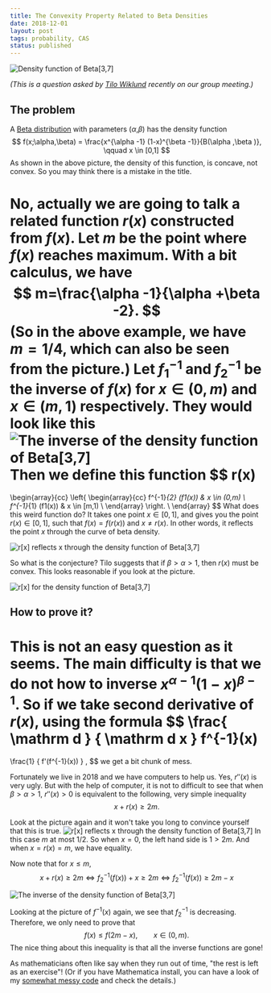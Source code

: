 ```yaml
---
title: The Convexity Property Related to Beta Densities
date: 2018-12-01
layout: post
tags: probability, CAS
status: published
---
```


![Density function of Beta\[3,7\]]({static}/images/2018-12-01-beta/beta-density.png)

*(This is a question asked by [Tilo Wiklund](https://katalog.uu.se/profile/?id=N15-1140) recently on our group meeting.)*

<!-- END_SUMMARY -->

## The problem

A [Beta distribution](https://en.wikipedia.org/wiki/Beta_distribution) with parameters ($\alpha$,$\beta$) has the density function
$$ 
f(x;\alpha,\beta) = \frac{x^{\alpha -1} (1-x)^{\beta -1}}{B(\alpha ,\beta )}, \qquad x \in
[0,1]
$$
As shown in the above picture, the density of this function, is concave, not convex. So you may think there is a mistake in
the title.

No, actually we are going to talk a related function $r(x)$ constructed from $f(x)$. Let $m$ be the
point where $f(x)$ reaches maximum. With a bit calculus, we have
$$
m=\frac{\alpha -1}{\alpha +\beta -2}.
$$
(So in the above example, we have $m=1/4$, which can also be seen from the picture.)
Let $f^{-1}_{1}$ and $f^{-1}_{2}$ be the inverse of $f(x)$ for $x \in (0,m)$ and $x \in (m,1)$
respectively. They would look like this
![The inverse of the density function of Beta\[3,7\]]({static}/images/2018-12-01-beta/beta-density-inverse.png)
Then we define this function
$$
r(x)
=
\begin{array}{cc}
\left\{ 
\begin{array}{cc}
 f^{-1}_{2} (f1(x)) & x \in (0,m) \\
 f^{-1}_{1} (f1(x)) & x \in [m,1) \\
\end{array}
\right.
 \\
\end{array}
$$
What does this weird function do? It takes one point $x \in [0,1]$, and gives you the point $r(x)
\in [0,1]$, such that $f(x)=f(r(x))$ and $x \ne r(x)$. In other words, it reflects the point $x$
through the curve of beta density.

![r\[x\] reflects x through the density function of Beta\[3,7\]]({static}/images/2018-12-01-beta/beta-density-reflect.png)

So what is the conjecture? Tilo suggests that if $\beta>\alpha>1$, then $r(x)$ must be convex. This
looks reasonable if you look at the picture.

![r\[x\] for the density function of Beta\[3,7\]]({static}/images/2018-12-01-beta/beta-density-r.png)

## How to prove it?

This is not an easy question as it seems. The main difficulty is that we do not how to inverse
$x^{\alpha-1}(1-x)^{\beta-1}$. So if we take second derivative of $r(x)$, using the formula
$$
\frac{
\mathrm d
}
{
\mathrm d x
}
f^{-1}(x)
=
\frac{1}
{
f'(f^{-1}(x))
}
,
$$
we get a bit chunk of mess.

Fortunately we live in 2018 and we have computers to help us. Yes, $r''(x)$ is very ugly. But with
the help of computer, it is not to difficult to see that when $\beta>\alpha>1$, $r''(x)>0$ is
equivalent to the following, very simple inequality
$$
x + r(x) \ge 2 m.
$$

Look at the picture again and it won't take you long to convince yourself that this is true.
![r\[x\] reflects x through the density function of Beta\[3,7\]]({static}/images/2018-12-01-beta/beta-density-reflect.png)
In this case $m$ at most $1/2$. So when $x=0$, the left hand side is $1> 2m$. And when $x=r(x)=m$,
we have equality.

Now note that for $x \leq m$,
$$
x+r(x)\geq 2 m\Leftrightarrow {f_2^{-1}}(f(x))+x\geq 2 m\Leftrightarrow {f_2^{-1}}(f(x))\geq 2 m-x
$$

![The inverse of the density function of Beta\[3,7\]]({static}/images/2018-12-01-beta/beta-density-inverse.png)

Looking at the picture of $f^{-1}(x)$ again, we see that ${f_2^{-1}}$ is decreasing.
Therefore, we only need to prove that
$$
f(x) \le f(2m - x), \qquad x \in (0,m).
$$
The nice thing about this inequality is that all the inverse functions are gone!

As mathematicians often like say when they run out of time, "the rest is left as an exercise"! (Or if
you have Mathematica install, you can have a look of my [somewhat messy code]({static}/doc/beta-2.nb) and check the details.)
